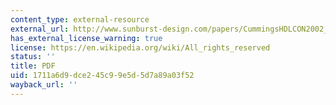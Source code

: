```yaml
---
content_type: external-resource
external_url: http://www.sunburst-design.com/papers/CummingsHDLCON2002_Parameters_rev1_2.pdf
has_external_license_warning: true
license: https://en.wikipedia.org/wiki/All_rights_reserved
status: ''
title: PDF
uid: 1711a6d9-dce2-45c9-9e5d-5d7a89a03f52
wayback_url: ''
---
```

